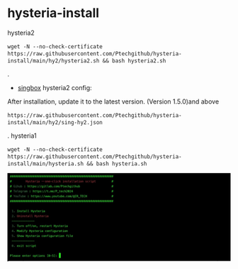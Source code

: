 # hysteria-install

hysteria2

```
wget -N --no-check-certificate https://raw.githubusercontent.com/Ptechgithub/hysteria-install/main/hy2/hysteria2.sh && bash hysteria2.sh
```


.
- [singbox](https://github.com/SagerNet/sing-box/releases/tag/v1.4.1) hysteria2 config:

After installation, update it to the latest version.  (Version 1.5.0)and above

```
https://raw.githubusercontent.com/Ptechgithub/hysteria-install/main/hy2/sing-hy2.json
```


.
hysteria1

```
wget -N --no-check-certificate https://raw.githubusercontent.com/Ptechgithub/hysteria-install/main/hysteria.sh && bash hysteria.sh
```
![1](https://raw.githubusercontent.com/Ptechgithub/hysteria-install/main/media/1.jpg)
